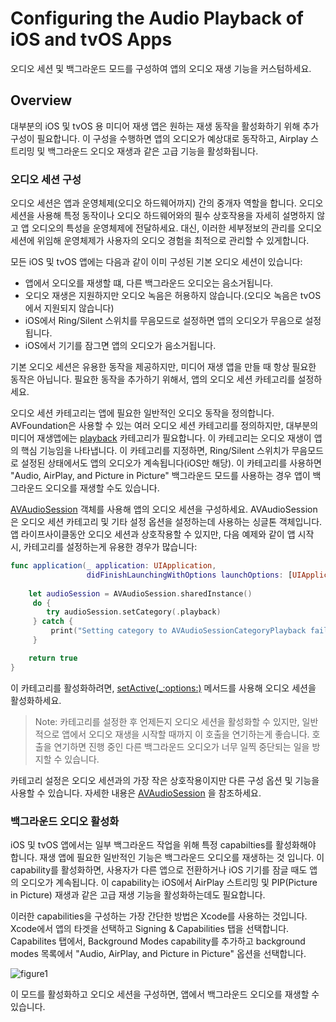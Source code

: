 # Configuring the Audio Playback of iOS and tvOS Apps

오디오 세션 및 백그라운드 모드를 구성하여 앱의 오디오 재생 기능을 커스텀하세요.

## Overview

대부분의 iOS 및 tvOS 용 미디어 재생 앱은 원하는 재생 동작을 활성화하기 위해 추가 구성이 필요합니다. 이 구성을 수행하면 앱의 오디오가 예상대로 동작하고, Airplay 스트리밍 및 백그라운드 오디오 재생과 같은 고급 기능을 활성화됩니다.

### 오디오 세션 구성

오디오 세션은 앱과 운영체제(오디오 하드웨어까지) 간의 중개자 역할을 합니다. 오디오 세션을 사용해 특정 동작이나 오디오 하드웨어와의 필수 상호작용을 자세히 설명하지 않고 앱 오디오의 특성을 운영체제에 전달하세요. 대신, 이러한 세부정보의 관리를 오디오 세션에 위임해 운영체제가 사용자의 오디오 경험을 최적으로 관리할 수 있게합니다.

모든 iOS 및 tvOS 앱에는 다음과 같이 이미 구성된 기본 오디오 세션이 있습니다:

- 앱에서 오디오를 재생할 떄, 다른 백그라운드 오디오는 음소거됩니다.
- 오디오 재생은 지원하지만 오디오 녹음은 허용하지 않습니다.(오디오 녹음은 tvOS에서 지원되지 않습니다)
- iOS에서 Ring/Silent 스위치를 무음모드로 설정하면 앱의 오디오가 무음으로 설정됩니다.
- iOS에서 기기를 잠그면 앱의 오디오가 음소거됩니다.

기본 오디오 세션은 유용한 동작을 제공하지만, 미디어 재생 앱을 만들 때 항상 필요한 동작은 아닙니다. 필요한 동작을 추가하기 위해서, 앱의 오디오 세션 카테고리를 설정하세요.

오디오 세션 카테고리는 앱에 필요한 일반적인 오디오 동작을 정의합니다. AVFoundation은 사용할 수 있는 여러 오디오 세션 카테고리를 정의하지만, 대부분의 미디어 재생앱에는 [playback](https://developer.apple.com/documentation/avfaudio/avaudiosession/category/1616509-playback) 카테고리가 필요합니다. 이 카테고리는 오디오 재생이 앱의 핵심 기능임을 나타냅니다. 이 카테고리를 지정하면, Ring/Silent 스위치가 무음모드로 설정된 상태에서도 앱의 오디오가 계속됩니다(iOS만 해당). 이 카테고리를 사용하면 "Audio, AirPlay, and Picture in Picture" 백그라운드 모드를 사용하는 경우 앱이 백그라운드 오디오를 재생할 수도 있습니다.

[AVAudioSession](https://developer.apple.com/documentation/avfaudio/avaudiosession) 객체를 사용해 앱의 오디오 세션을 구성하세요. AVAudioSession은 오디오 세션 카테고리 및 기타 설정 옵션을 설정하는데 사용하는 싱글톤 객체입니다. 앱 라이프사이클동안 오디오 세션과 상호작용할 수 있지만, 다음 예제와 같이 앱 시작 시, 카테고리를 설정하는게 유용한 경우가 많습니다:

```swift
func application(_ application: UIApplication,
                 didFinishLaunchingWithOptions launchOptions: [UIApplication.LaunchOptionsKey: Any]?) -> Bool {
    
    let audioSession = AVAudioSession.sharedInstance()
     do {
        try audioSession.setCategory(.playback)
     } catch {
         print("Setting category to AVAudioSessionCategoryPlayback failed.")
     }

    return true
}
```

이 카테고리를 활성화하려면, [setActive(_:options:)](https://developer.apple.com/documentation/avfaudio/avaudiosession/1616627-setactive) 메서드를 사용해 오디오 세션을 활성화하세요.

> Note: 카테고리를 설정한 후 언제든지 오디오 세션을 활성화할 수 있지만, 일반적으로 앱에서 오디오 재생을 시작할 때까지 이 호출을 연기하는게 좋습니다. 호출을 연기하면 진행 중인 다른 백그라운드 오디오가 너무 일찍 중단되는 일을 방지할 수 있습니다.

카테고리 설정은 오디오 세션과의 가장 작은 상호작용이지만 다른 구성 옵션 및 기능을 사용할 수 있습니다. 자세한 내용은 [AVAudioSession](https://developer.apple.com/documentation/avfaudio/avaudiosession) 을 참조하세요.

### 백그라운드 오디오 활성화

iOS 및 tvOS 앱에서는 일부 백그라운드 작업을 위해 특정 capabilties를 활성화해야 합니다. 재생 앱에 필요한 일반적인 기능은 백그라운드 오디오를 재생하는 것 입니다. 이 capability를 활성화하면, 사용자가 다른 앱으로 전환하거나 iOS 기기를 잠글 때도 앱의 오디오가 계속됩니다. 이 capability는 iOS에서 AirPlay 스트리밍 및 PIP(Picture in Picture) 재생과 같은 고급 재생 기능을 활성화하는데도 필요합니다.

이러한 capabilities을 구성하는 가장 간단한 방법은 Xcode를 사용하는 것입니다. Xcode에서 앱의 타겟을 선택하고 Signing & Capabilities 탭을 선택합니다. Capabilites 탭에서, Background Modes capability를 추가하고 background modes 목록에서 "Audio, AirPlay, and Picture in Picture" 옵션을 선택합니다.

![figure1](Configuring-the-Audio-Playback-of-iOS-and-tvOS-Apps-figure1.png)

이 모드를 활성화하고 오디오 세션을 구성하면, 앱에서 백그라운드 오디오를 재생할 수 있습니다.
